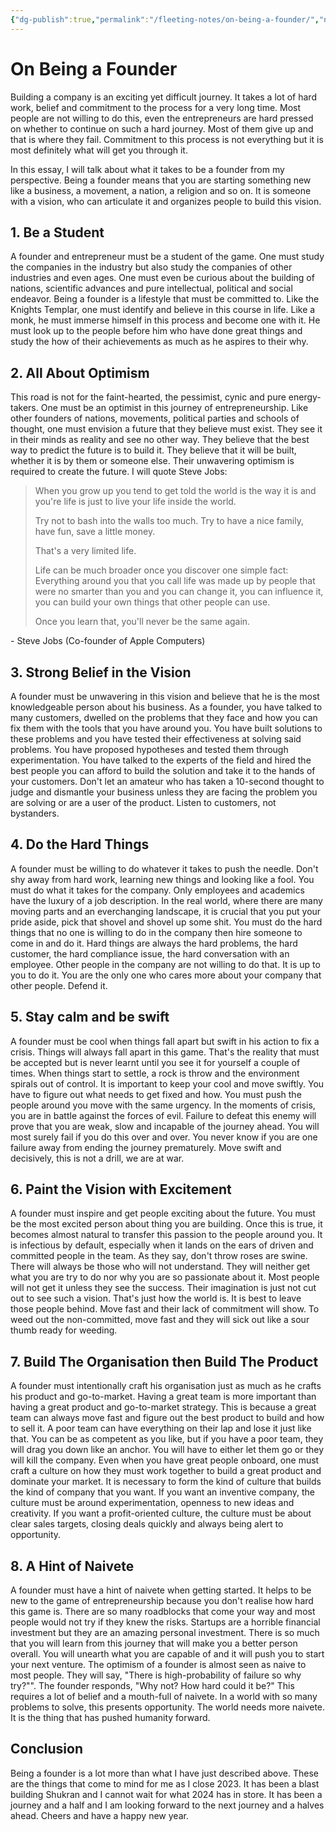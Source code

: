 ```yaml
---
{"dg-publish":true,"permalink":"/fleeting-notes/on-being-a-founder/","noteIcon":"2"}
---
```


# On Being a Founder

Building a company is an exciting yet difficult journey. It takes a lot of hard work, belief and commitment to the process for a very long time. Most people are not willing to do this, even the entrepreneurs are hard pressed on whether to continue on such a hard journey. Most of them give up and that is where they fail. Commitment to this process is not everything but it is most definitely what will get you through it.

In this essay, I will talk about what it takes to be a founder from my perspective. Being a founder means that you are starting something new like a business, a movement, a nation, a religion and so on. It is someone with a vision, who can articulate it and organizes people to build this vision.

## 1. Be a Student
A founder and entrepreneur must be a student of the game. One must study the companies in the industry but also study the companies of other industries and even ages. One must even be curious about the building of nations, scientific advances and pure intellectual, political and social endeavor. Being a founder is a lifestyle that must be committed to. Like the Knights Templar, one must identify and believe in this course in life. Like a monk, he must immerse himself in this process and become one with it. He must look up to the people before him who have done great things and study the how of their achievements as much as he aspires to their why.

## 2. All About Optimism
This road is not for the faint-hearted, the pessimist, cynic and pure energy-takers. One must be an optimist in this journey of entrepreneurship. Like other founders of nations, movements, political parties and schools of thought, one must envision a future that they believe must exist. They see it in their minds as reality and see no other way. They believe that the best way to predict the future is to build it. They believe that it will be built, whether it is by them or someone else. Their unwavering optimism is required to create the future. I will quote Steve Jobs:

> When you grow up you tend to get told the world is the way it is and you're life is just to live your life inside the world.  
> 
> Try not to bash into the walls too much. Try to have a nice family, have fun, save a little money.  
> 
> That's a very limited life.  
> 
> Life can be much broader once you discover one simple fact: Everything around you that you call life was made up by people that were no smarter than you and you can change it, you can influence it, you can build your own things that other people can use.  
> 
> Once you learn that, you'll never be the same again.

\- Steve Jobs (Co-founder of Apple Computers)

## 3. Strong Belief in the Vision
A founder must be unwavering in this vision and believe that he is the most knowledgeable person about his business. As a founder, you have talked to many customers, dwelled on the problems that they face and how you can fix them with the tools that you have around you. You have built solutions to these problems and you have tested their effectiveness at solving said problems. You have proposed hypotheses and tested them through experimentation. You have talked to the experts of the field and hired the best people you can afford to build the solution and take it to the hands of your customers. Don't let an amateur who has taken a 10-second thought to judge and dismantle your business unless they are facing the problem you are solving or are a user of the product. Listen to customers, not bystanders.

## 4. Do the Hard Things
A founder must be willing to do whatever it takes to push the needle. Don't shy away from hard work, learning new things and looking like a fool. You must do what it takes for the company. Only employees and academics have the luxury of a job description. In the real world, where there are many moving parts and an everchanging landscape, it is crucial that you put your pride aside, pick that shovel and shovel up some shit. You must do the hard things that no one is willing to do in the company then hire someone to come in and do it. Hard things are always the hard problems, the hard customer, the hard compliance issue, the hard conversation with an employee. Other people in the company are not willing to do that. It is up to you to do it. You are the only one who cares more about your company that other people. Defend it.

## 5. Stay calm and be swift
A founder must be cool when things fall apart but swift in his action to fix a crisis. Things will always fall apart in this game. That's the reality that must be accepted but is never learnt until you see it for yourself a couple of times. When things start to settle, a rock is throw and the environment spirals out of control. It is important to keep your cool and move swiftly. You have to figure out what needs to get fixed and how. You must push the people around you move with the same urgency. In the moments of crisis, you are in battle against the forces of evil. Failure to defeat this enemy will prove that you are weak, slow and incapable of the journey ahead. You will most surely fail if you do this over and over. You never know if you are one failure away from ending the journey prematurely. Move swift and decisively, this is not a drill, we are at war.

## 6. Paint the Vision with Excitement
A founder must inspire and get people exciting about the future. You must be the most excited person about thing you are building. Once this is true, it becomes almost natural to transfer this passion to the people around you. It is infectious by default, especially when it lands on the ears of driven and committed people in the team. As they say, don't throw roses are swine. There will always be those who will not understand. They will neither get what you are try to do nor why you are so passionate about it. Most people will not get it unless they see the success. Their imagination is just not cut out to see such a vision. That's just how the world is. It is best to leave those people behind. Move fast and their lack of commitment will show. To weed out the non-committed, move fast and they will sick out like a sour thumb ready for weeding.

## 7. Build The Organisation then Build The Product
A founder must intentionally craft his organisation just as much as he crafts his product and go-to-market. Having a great team is more important than having a great product and go-to-market strategy. This is because a great team can always move fast and figure out the best product to build and how to sell it. A poor team can have everything on their lap and lose it just like that. You can be as competent as you like, but if you have a poor team, they will drag you down like an anchor. You will have to either let them go or they will kill the company. Even when you have great people onboard, one must craft a culture on how they must work together to build a great product and dominate your market. It is necessary to form the kind of culture that builds the kind of company that you want. If you want an inventive company, the culture must be around experimentation, openness to new ideas and creativity. If you want a profit-oriented culture, the culture must be about clear sales targets, closing deals quickly and always being alert to opportunity. 

## 8. A Hint of Naivete 
A founder must have a hint of naivete when getting started. It helps to be new to the game of entrepreneurship because you don't realise how hard this game is. There are so many roadblocks that come your way and most people would not try if they knew the risks. Startups are a horrible financial investment but they are an amazing personal investment. There is so much that you will learn from this journey that will make you a better person overall. You will unearth what you are capable of and it will push you to start your next venture. The optimism of a founder is almost seen as naive to most people. They will say, "There is high-probability of failure so why try?"". The founder responds, "Why not? How hard could it be?" This requires a lot of belief and a mouth-full of naivete. In a world with so many problems to solve, this presents opportunity. The world needs more naivete. It is the thing that has pushed humanity forward.

## Conclusion
Being a founder is a lot more than what I have just described above. These are the things that come to mind for me as I close 2023. It has been a blast building Shukran and I cannot wait for what 2024 has in store. It has been a journey and a half and I am looking forward to the next journey and a halves ahead. Cheers and have a happy new year.